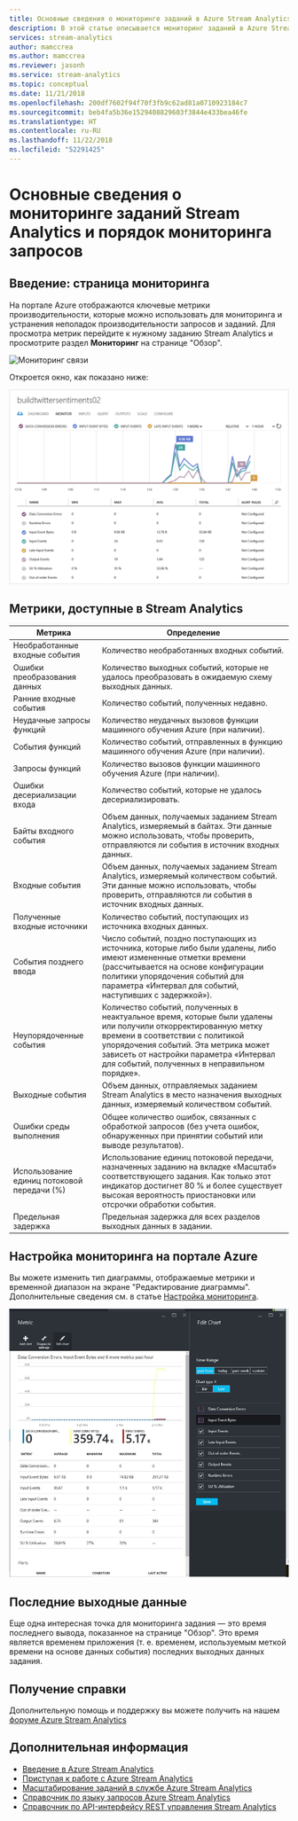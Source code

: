 ```yaml
---
title: Основные сведения о мониторинге заданий в Azure Stream Analytics
description: В этой статье описывается мониторинг заданий в Azure Stream Analytics.
services: stream-analytics
author: mamccrea
ms.author: mamccrea
ms.reviewer: jasonh
ms.service: stream-analytics
ms.topic: conceptual
ms.date: 11/21/2018
ms.openlocfilehash: 200df7602f94f70f3fb9c62ad81a0710923184c7
ms.sourcegitcommit: beb4fa5b36e1529408829603f3844e433bea46fe
ms.translationtype: HT
ms.contentlocale: ru-RU
ms.lasthandoff: 11/22/2018
ms.locfileid: "52291425"
---
```

# <a name="understand-stream-analytics-job-monitoring-and-how-to-monitor-queries"></a>Основные сведения о мониторинге заданий Stream Analytics и порядок мониторинга запросов

## <a name="introduction-the-monitor-page"></a>Введение: страница мониторинга
На портале Azure отображаются ключевые метрики производительности, которые можно использовать для мониторинга и устранения неполадок производительности запросов и заданий. Для просмотра метрик перейдите к нужному заданию Stream Analytics и просмотрите раздел **Мониторинг** на странице "Обзор".  

![Мониторинг связи](./media/stream-analytics-monitoring/02-stream-analytics-monitoring-block.png)

Откроется окно, как показано ниже:

![Панель мониторинга заданий](./media/stream-analytics-monitoring/01-stream-analytics-monitoring.png)  

## <a name="metrics-available-for-stream-analytics"></a>Метрики, доступные в Stream Analytics
| Метрика                 | Определение                               |
| ---------------------- | ---------------------------------------- |
| Необработанные входные события       | Количество необработанных входных событий. |
| Ошибки преобразования данных | Количество выходных событий, которые не удалось преобразовать в ожидаемую схему выходных данных. |
| Ранние входные события       | Количество событий, полученных недавно. |
| Неудачные запросы функций | Количество неудачных вызовов функции машинного обучения Azure (при наличии). |
| События функций        | Количество событий, отправленных в функцию машинного обучения Azure (при наличии). |
| Запросы функций      | Количество вызовов функции машинного обучения Azure (при наличии). |
| Ошибки десериализации входа       | Количество событий, которые не удалось десериализировать.  |
| Байты входного события      | Объем данных, получаемых заданием Stream Analytics, измеряемый в байтах. Эти данные можно использовать, чтобы проверить, отправляются ли события в источник входных данных. |
| Входные события           | Объем данных, получаемых заданием Stream Analytics, измеряемый количеством событий. Эти данные можно использовать, чтобы проверить, отправляются ли события в источник входных данных. |
| Полученные входные источники       | Количество событий, поступающих из источника входных данных. |
| События позднего ввода      | Число событий, поздно поступающих из источника, которые либо были удалены, либо имеют измененные отметки времени (рассчитывается на основе конфигурации политики упорядочения событий для параметра «Интервал для событий, наступивших с задержкой»). |
| Неупорядоченные события    | Количество событий, полученных в неактуальное время, которые были удалены или получили откорректированную метку времени в соответствии с политикой упорядочения событий. Эта метрика может зависеть от настройки параметра «Интервал для событий, полученных в неправильном порядке». |
| Выходные события          | Объем данных, отправляемых заданием Stream Analytics в место назначения выходных данных, измеряемый количеством событий. |
| Ошибки среды выполнения         | Общее количество ошибок, связанных с обработкой запросов (без учета ошибок, обнаруженных при принятии событий или выводе результатов). |
| Использование единиц потоковой передачи (%)       | Использование единиц потоковой передачи, назначенных заданию на вкладке «Масштаб» соответствующего задания. Как только этот индикатор достигнет 80 % и более существует высокая вероятность приостановки или отсрочки обработки события. |
| Предельная задержка       | Предельная задержка для всех разделов выходных данных в задании. |

## <a name="customizing-monitoring-in-the-azure-portal"></a>Настройка мониторинга на портале Azure
Вы можете изменить тип диаграммы, отображаемые метрики и временной диапазон на экране "Редактирование диаграммы". Дополнительные сведения см. в статье [Настройка мониторинга](../monitoring-and-diagnostics/insights-how-to-customize-monitoring.md).

  ![Диаграмма значений времени в мониторе запросов](./media/stream-analytics-monitoring/08-stream-analytics-monitoring.png)  


## <a name="latest-output"></a>Последние выходные данные
Еще одна интересная точка для мониторинга задания — это время последнего вывода, показанное на странице "Обзор".
Это время является временем приложения (т. е. временем, используемым меткой времени на основе данных события) последних выходных данных задания.

## <a name="get-help"></a>Получение справки
Дополнительную помощь и поддержку вы можете получить на нашем [форуме Azure Stream Analytics](https://social.msdn.microsoft.com/Forums/azure/home?forum=AzureStreamAnalytics)

## <a name="next-steps"></a>Дополнительная информация
* [Введение в Azure Stream Analytics](stream-analytics-introduction.md)
* [Приступая к работе с Azure Stream Analytics](stream-analytics-real-time-fraud-detection.md)
* [Масштабирование заданий в службе Azure Stream Analytics](stream-analytics-scale-jobs.md)
* [Справочник по языку запросов Azure Stream Analytics](https://msdn.microsoft.com/library/azure/dn834998.aspx)
* [Справочник по API-интерфейсу REST управления Stream Analytics](https://msdn.microsoft.com/library/azure/dn835031.aspx)

